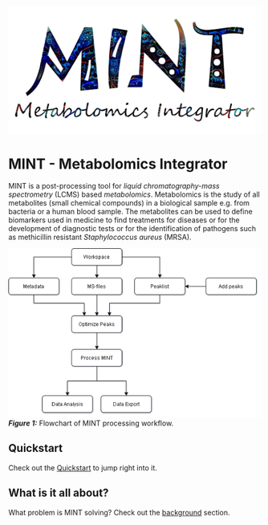 ![](image/MINT-logo.jpg)


# MINT - Metabolomics Integrator
MINT is a post-processing tool for _liquid chromatography-mass spectrometry_ (LCMS) based _metabolomics_. 
Metabolomics is the study of all metabolites (small chemical compounds) in a biological sample e.g. from bacteria or a human blood sample. 
The metabolites can be used to define biomarkers used in medicine to find treatments for diseases or for the development of diagnostic tests 
or for the identification of pathogens such as methicillin resistant _Staphylococcus aureus_ (MRSA). 

![Flowchart of MINT workflow](image/flowchart.png "Flowchart of MINT workflow")<br/>
_**Figure 1:**_ Flowchart of MINT processing workflow. 


## Quickstart
Check out the [Quickstart](quickstart.md) to jump right into it.

## What is it all about?
What problem is MINT solving? Check out the [background](background.md) section.

